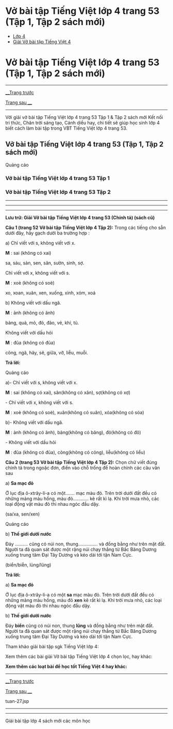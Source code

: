 # Vở bài tập Tiếng Việt lớp 4 trang 53 (Tập 1, Tập 2 sách mới)

  * [Lớp 4](https://vietjack.com/series/lop-4.jsp)
  * [Giải Vở bài tập Tiếng Việt 4](https://vietjack.com/giai-vo-bai-tap-tieng-viet-4/index.jsp)



# Vở bài tập Tiếng Việt lớp 4 trang 53 (Tập 1, Tập 2 sách mới)

* * *

[__Trang trước](https://vietjack.com/giai-vo-bai-tap-tieng-viet-4/tuan-27.jsp)

[Trang sau __](https://vietjack.com/giai-vo-bai-tap-tieng-viet-4/tuan-27.jsp)

* * *

Với giải vở bài tập Tiếng Việt lớp 4 trang 53 Tập 1 & Tập 2 sách mới Kết nối tri thức, Chân trời sáng tạo, Cánh diều hay, chi tiết sẽ giúp học sinh lớp 4 biết cách làm bài tập trong VBT Tiếng Việt lớp 4 trang 53.

## Vở bài tập Tiếng Việt lớp 4 trang 53 (Tập 1, Tập 2 sách mới)

Quảng cáo

### **Vở bài tập Tiếng Việt lớp 4 trang 53 Tập 1**

### **Vở bài tập Tiếng Việt lớp 4 trang 53 Tập 2**

* * *

* * *

* * *

**Lưu trữ: Giải Vở bài tập Tiếng Việt lớp 4 trang 53 (Chính tả) (sách cũ)**

**Câu 1 (trang 52 Vở bài tập Tiếng Việt lớp 4 Tập 2):** Trong các tiếng cho sẵn dưới đây, hãy gạch dưới ba trường hợp :

a) Chỉ viết với s, không viết với x. 

**M** : sai (không có xai)

sa, sáu, sàn, sen, sân, sườn, sinh, sợ.

Chỉ viết với x, không viết với s.

**M** : xoè (không có soè)

xo, xoan, xuân, xen, xuống, xinh, xóm, xoá

b) Không viết với dấu ngã. 

**M** : ảnh (không có ãnh)

bảng, quả, mỏ, đỏ, đảo, vẻ, khỉ, tủ.

Không viết với dấu hỏi 

**M** : đũa (không có đủa)

cõng, ngã, hãy, sẽ, giữa, vỡ, liễu, muỗi.

**Trả lời:**

Quảng cáo

a)- Chỉ viết với s, không viết với x. 

**M** : sai (không có xai), sân(không có xân), sợ(không có xợ)

\- Chỉ viết với x, không viết với s. 

**M** : xoè (không có soè), xuân(không có suân), xóa(không có sóa)

b)- Không viết với dấu ngã. 

**M** : ảnh (không có ãnh), bảng(không có bãng), đỏ(không có đõ)

\- Không viết với dấu hỏi 

**M** : đũa (không có đủa), cõng(không có cỏng), liễu(không có liểu)

**Câu 2 (trang 53 Vở bài tập Tiếng Việt lớp 4 Tập 2):** Chọn chữ viết đúng chính tả trong ngoặc đơn, điền vào chỗ trống để hoàn chỉnh các câu văn sau

a) **Sa mạc đỏ**

Ở lục địa ô-xtrây-li-a có một……. mạc màu đỏ. Trên trời dưới đất đều có những mảng màu hồng, màu đỏ………… kẽ rất kì lạ. Khi trời mưa nhỏ, các loại động vật màu đỏ thi nhau ngóc đầu dậy.

(sa/xa, sen/xen)

Quảng cáo

b) **Thế giới dưới nước**

Đáy ………. cũng có núi non, thung…………… và đồng bằng như trên mặt đất. Người ta đã quan sát được một rặng núi chạy thẳng từ Bắc Băng Dương xuống trung tâm Đại Tây Dương và kéo dài tới tận Nam Cực.

(biển/biễn, lủng/lũng)

**Trả lời:**

a) **Sa mạc đỏ**

Ở lục địa ô-xtrây-li-a có một **sa** mạc màu đỏ. Trên trời dưới đất đểu có những mảng màu hồng, màu đỏ **xen** kẽ rất kì lạ. Khi trời mưa nhỏ, các loại động vật màu đỏ thi nhau ngóc đầu dậy.

b) **Thế giới dưới nước**

Đáy **biển** cũng có núi non, thung **lũng** và đồng bằng như trên mặt đất. Người ta đã quan sát được một rặng núi chạy thẳng từ Bắc Băng Dương xuống trung tâm Đại Tây Dương và kéo dài tới tận Nam Cực.

Tham khảo giải bài tập sgk Tiếng Việt lớp 4:

Xem thêm các bài giải Vở bài tập Tiếng Việt lớp 4 chọn lọc, hay khác:

**Xem thêm các loạt bài để học tốt Tiếng Việt 4 hay khác:**

* * *

[__Trang trước](https://vietjack.com/giai-vo-bai-tap-tieng-viet-4/tuan-27.jsp)

[Trang sau __](https://vietjack.com/giai-vo-bai-tap-tieng-viet-4/tuan-27.jsp)

tuan-27.jsp

* * *

* * *

Giải bài tập lớp 4 sách mới các môn học
